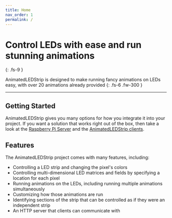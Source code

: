 ```yaml
---
title: Home
nav_order: 1
permalink: /
---
```


# Control LEDs with ease and run stunning animations
{: .fs-9 }

AnimatedLEDStrip is designed to make running fancy animations on LEDs easy, with over 20 animations already provided
{: .fs-6 .fw-300 }

---

## Getting Started

AnimatedLEDStrip gives you many options for how you integrate it into your project.
If you want a solution that works right out of the box, then take a look at the [Raspberry Pi Server](/server#raspberry-pi-server) and the [AnimatedLEDStrip clients](/clients).

## Features

The AnimatedLEDStrip project comes with many features, including:

- Controlling a LED strip and changing the pixel's colors
- Controlling multi-dimensional LED matrices and fields by specifying a location for each pixel
- Running animations on the LEDs, including running multiple animations simultaneously
- Customizing how those animations are run
- Identifying sections of the strip that can be controlled as if they were an independent strip
- An HTTP server that clients can communicate with

